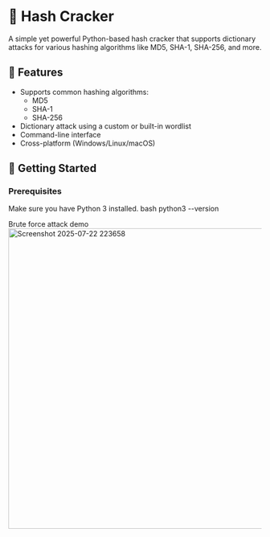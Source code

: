 
# 🔐 Hash Cracker
A simple yet powerful Python-based hash cracker that supports dictionary attacks for various hashing algorithms like MD5, SHA-1, SHA-256, and more.

## 📌 Features
- Supports common hashing algorithms:
  - MD5
  - SHA-1
  - SHA-256
- Dictionary attack using a custom or built-in wordlist
- Command-line interface
- Cross-platform (Windows/Linux/macOS)

## 🚀 Getting Started
### Prerequisites
Make sure you have Python 3 installed.
bash
python3 --version

Brute force attack demo
<img width="1297" height="598" alt="Screenshot 2025-07-22 223658" src="https://github.com/user-attachments/assets/c35dd43f-799f-4cf3-82db-78bc65f53170" />
